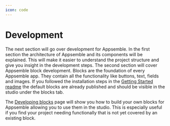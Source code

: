 ```yaml
---
icon: code
---
```


# Development

The next section will go over development for Appsemble. In the first section the architecture of
Appsemble and its components will be explained. This will make it easier to understand the project
structure and give you insight in the development steps. The second section will cover Appsemble
block development. Blocks are the foundation of every Appsemble app. They contain all the
functionality like buttons, text, fields and images. If you followed the installation steps in the
[Getting Started readme](https://gitlab.com/appsemble/appsemble/blob/main/README.md#getting-started)
the default blocks are already published and should be visible in the studio under the blocks tab.

The [Developing blocks](02-developing-blocks.md) page will show you how to build your own blocks for
Appsemble allowing you to use them in the studio. This is especially useful if you find your project
needing functionally that is not yet covered by an existing block.
